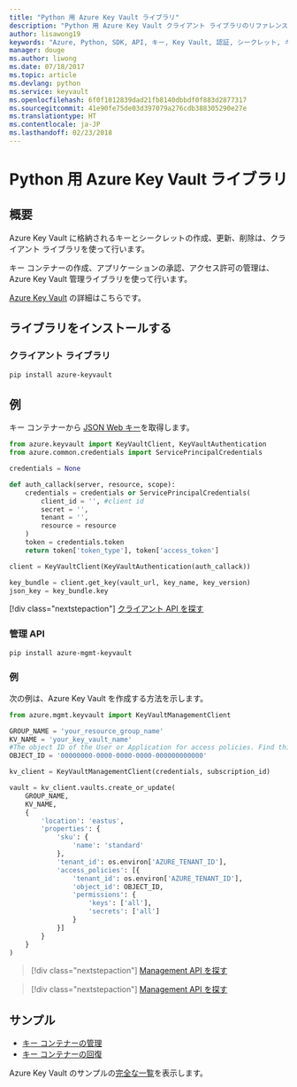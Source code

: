 ```yaml
---
title: "Python 用 Azure Key Vault ライブラリ"
description: "Python 用 Azure Key Vault クライアント ライブラリのリファレンス ドキュメント"
author: lisawong19
keywords: "Azure, Python, SDK, API, キー, Key Vault, 認証, シークレット, キー, セキュリティ"
manager: douge
ms.author: liwong
ms.date: 07/18/2017
ms.topic: article
ms.devlang: python
ms.service: keyvault
ms.openlocfilehash: 6f0f1012839dad21fb8140dbbdf0f883d2877317
ms.sourcegitcommit: 41e90fe75de03d397079a276cdb388305290e27e
ms.translationtype: HT
ms.contentlocale: ja-JP
ms.lasthandoff: 02/23/2018
---
```

# <a name="azure-key-vault-libraries-for-python"></a>Python 用 Azure Key Vault ライブラリ

## <a name="overview"></a>概要

Azure Key Vault に格納されるキーとシークレットの作成、更新、削除は、クライアント ライブラリを使って行います。

キー コンテナーの作成、アプリケーションの承認、アクセス許可の管理は、Azure Key Vault 管理ライブラリを使って行います。 

[Azure Key Vault](/azure/key-vault/key-vault-whatis) の詳細はこちらです。

## <a name="install-the-libraries"></a>ライブラリをインストールする

### <a name="client-library"></a>クライアント ライブラリ
```bash
pip install azure-keyvault
```

## <a name="example"></a>例
キー コンテナーから [JSON Web キー](https://tools.ietf.org/html/draft-ietf-jose-json-web-key-18)を取得します。

```python
from azure.keyvault import KeyVaultClient, KeyVaultAuthentication
from azure.common.credentials import ServicePrincipalCredentials

credentials = None

def auth_callack(server, resource, scope):
    credentials = credentials or ServicePrincipalCredentials(
        client_id = '', #client id
        secret = '',
        tenant = '',
        resource = resource
    )
    token = credentials.token
    return token['token_type'], token['access_token']

client = KeyVaultClient(KeyVaultAuthentication(auth_callack))

key_bundle = client.get_key(vault_url, key_name, key_version)
json_key = key_bundle.key
```
[!div class="nextstepaction"]
[クライアント API を探す](/python/api/overview/azure/keyvault/client)

### <a name="management-api"></a>管理 API
```bash
pip install azure-mgmt-keyvault
```

### <a name="example"></a>例
次の例は、Azure Key Vault を作成する方法を示します。 

```python
from azure.mgmt.keyvault import KeyVaultManagementClient

GROUP_NAME = 'your_resource_group_name'
KV_NAME = 'your_key_vault_name'
#The object ID of the User or Application for access policies. Find this number in the portal
OBJECT_ID = '00000000-0000-0000-0000-000000000000'

kv_client = KeyVaultManagementClient(credentials, subscription_id)

vault = kv_client.vaults.create_or_update(
    GROUP_NAME,
    KV_NAME,
    {
        'location': 'eastus',
        'properties': {
            'sku': {
                'name': 'standard'
            },
            'tenant_id': os.environ['AZURE_TENANT_ID'],
            'access_policies': [{
                'tenant_id': os.environ['AZURE_TENANT_ID'],
                'object_id': OBJECT_ID,
                'permissions': {
                    'keys': ['all'],
                    'secrets': ['all']
                }
            }]
        }
    }
)
```
> [!div class="nextstepaction"]
> [Management API を探す](/python/api/azure.mgmt.keyvault)

> [!div class="nextstepaction"]
> [Management API を探す](/python/api/overview/azure/keyvault/management)

## <a name="samples"></a>サンプル
* [キー コンテナーの管理][1] 
* [キー コンテナーの回復][2]

[1]: https://azure.microsoft.com/resources/samples/key-vault-python-manage/
[2]: https://azure.microsoft.com/resources/samples/key-vault-recovery-python/

Azure Key Vault のサンプルの[完全な一覧](https://azure.microsoft.com/resources/samples/?platform=python&term=key+vault)を表示します。 